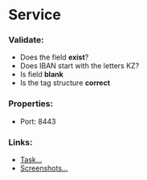 # Service
### Validate:
* Does the field **exist**?
* Does IBAN start with the letters KZ?
* Is field **blank**
* Is the tag structurе **correct**
### Properties:
* Port: 8443
### Links:
* [Task...](https://github.com/sadnessITS/files/blob/master/foranx-practice-task1/task.txt)
* [Screenshots...](https://github.com/sadnessITS/files/tree/master/foranx-practice-task1/screenshots)
